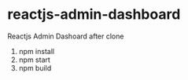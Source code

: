 # reactjs-admin-dashboard
Reactjs Admin Dashoard 
after clone
1. npm install
2. npm start
3. npm build
